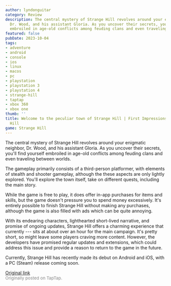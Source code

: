 ```yaml
---
author: lyndonguitar
category: Review
description: The central mystery of Strange Hill revolves around your enigmatic neighbor,
  Dr. Wood, and his assistant Gloria. As you uncover their secrets, you'll find yourself
  embroiled in age-old conflicts among feuding clans and even traveling between worlds.
featured: false
pubDate: 2023-10-04
tags:
- adventure
- android
- console
- ios
- linux
- macos
- pc
- playstation
- playstation 3
- playstation 4
- strange-hill
- taptap
- xbox 360
- xbox one
thumb: ''
title: Welcome to the peculiar town of Strange Hill | First Impressions - Strange
  Hill
game: Strange Hill
---
```

The central mystery of Strange Hill revolves around your enigmatic neighbor, Dr. Wood, and his assistant Gloria. As you uncover their secrets, you'll find yourself embroiled in age-old conflicts among feuding clans and even traveling between worlds.

The gameplay primarily consists of a third-person platformer, with elements of stealth and shooter gameplay, although the these aspects are only lightly explored. You'll explore the town itself, take on different quests, including the main story.

While the game is free to play, it does offer in-app purchases for items and skills, but the game doesn't pressure you to spend money excessively. It's entirely possible to finish Strange Hill without making any purchases, although the game is also filled with ads which can be quite annoying.

With its endearing characters, lighthearted short-lived narrative, and promise of ongoing updates, Strange Hill offers a charming experience that currently --- sits at about over an hour for the main campaign. It's pretty short, so might leave some players craving more content. However, the developers have promised regular updates and extensions, which could address this issue and provide a reason to return to the game in the future.

Currently, Strange Hill has recently made its debut on Android and iOS, with a PC (Steam) release coming soon.

[Original link](https://www.taptap.io/post/6388738)<br><span style="font-size: 0.95em; color: #888;">Originally posted on TapTap.</span>